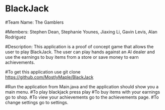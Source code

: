 # BlackJack

#Team Name: The Gamblers

#Members:  Stephen Dean, Stephanie Younes, Jiaxing Li, Gavin Levis, Alan Rodriguez

#Description: This application is a proof of concept game that allows the user to play BlackJack. The user can play hands against an AI dealer and use the earnings to buy items from a store or save money to earn achievements.

#To get this application use git clone https://github.com/MostlyMaple/BlackJack

#Run the application from Main.java and the application should show you a main menu.
#To play blackjack press play
#To buy items with your earnings go to shop.
#To view your achievements go to the achievements page.
#To change settings go to settings.
